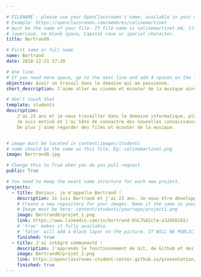 ```yaml
---

# FILENAME : please use your OpenClassrooms's name, available in your url.
# Example: https://openclassrooms.com/membres/celinemartinet
# must be the name of your file. If file name is celinemartinet.md, title is celinemartinet.
# lowercase, no blank space, Capital case or special character.
title: Bertrand8

# First name or full name
name: Bertrand
date: 2018-12-21 17:20

# One line.
# If you need more space, go to the next line and add 4 spaces on the left, as in 'description'.
objective: Avoir un travail dans le domaine qui me passionne.
short_description: J'aime aller au cinéma et écouter de la musique ainsi de sortir avec mes ami(e)s.

# don't touch that
template: students
description:
    J'ai 23 ans et je veux travailler dans le domaine informatique, plus precisément dans le développement IOS.
    Je suis motivé et j'ai hâte de connaitre des nouvelles connaissances.
    De plus j'aime regarder des films et écouter de la musique.


# image must be located in content/images/students
# name should be the same as this file. Eg: celinemartinet.png
image: Bertrand8.jpg

# Change this to True when you do you pull request.
public: True

# You need to keep the exact same structure for each new project.
projects:
  - title: Bonjour, je m'appelle Bertrand !
    description: Je suis Bertrand et j'ai 23 ans. Je veux être développeur IOS.
    # Create a new repository for your images. Name it the same as your nickname and profile picture.
    # Image must be here: content/students/yourrepo/project1.png
    image: Bertrand8/projet_1.png
    link: https://www.linkedin.com/in/bertrand-b%C3%A2cle-a32456165/
    # 'true' makes it fully available.
    # 'false' will add a black layer on the picture. IT WILL BE PUBLIC!
    finished: true
  - title: J'ai intégré communauté !
    description: J'apprends le fonctionnement de Git, de Github et des pull requests. 
    image: Bertrand8/projet_2.png
    link: https://openclassrooms-student-center.github.io/presentation/students/Bertrand8.html
    finished: true
---
```

